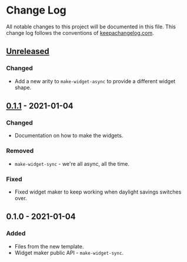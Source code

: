 # Change Log
All notable changes to this project will be documented in this file. This change log follows the conventions of [keepachangelog.com](http://keepachangelog.com/).

## [Unreleased]
### Changed
- Add a new arity to `make-widget-async` to provide a different widget shape.

## [0.1.1] - 2021-01-04
### Changed
- Documentation on how to make the widgets.

### Removed
- `make-widget-sync` - we're all async, all the time.

### Fixed
- Fixed widget maker to keep working when daylight savings switches over.

## 0.1.0 - 2021-01-04
### Added
- Files from the new template.
- Widget maker public API - `make-widget-sync`.

[Unreleased]: https://github.com/your-name/baidu-index/compare/0.1.1...HEAD
[0.1.1]: https://github.com/your-name/baidu-index/compare/0.1.0...0.1.1
